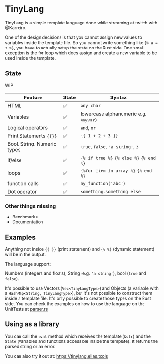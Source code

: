 # TinyLang

TinyLang is a simple template language done while streaming at twitch with @Karreiro. 

One of the design decisions is that you cannot assign new values to variables 
inside the template file. So you cannot write something like `{% a = 2 %}`, you
have to actually setup the state on the Rust side. One small exception is the for loop
which does assign and create a new variable to be used inside the template.

## State 

WIP

| Feature      | State | Syntax |
| ----------- | ----------- | ----------- |
| HTML        | ✅       | `any char`|
| Variables   | ✅        |  lowercase alphanumeric e.g. (`myvar`)|
| Logical operators| ✅        | `and`, `or`|
| Print Statements `{{}}`   | ✅        | `{{ 1 + 2 + 3 }}`|
| Bool, String, Numeric types   | ✅        | `true`, `false`, `'a string'`, `3`|
| if/else   | ✅       | `{% if true %}` `{% else %}`  `{% end %}`|
| loops   | ✅       | `{%for item in array %}` `{% end %}`|
| function calls   | ✅        | `my_function('abc')`|
| Dot operator   | ✅       | `something.something_else`|

### Other things missing

- Benchmarks
- Documentation

## Examples

Anything not inside `{{ }}` (print statement) and `{% %}` (dynamic statement) will be in the output.

The language support:

Numbers (integers and floats), String (e.g. `'a string'`), bool (`true` and `false`).

It's possible to use Vectors (`Vec<TinyLangType>`) and Objects (a variable with a `HashMap<String, TinyLangType>`),
but it's not possible to construct them inside a template file. It's only possible to create
those types on the Rust side. You can check the examples on how to use the language on the UnitTests at [parser.rs](https://github.com/era/tinylang/blob/master/src/parser.rs#L474)

## Using as a library

You can call the `eval` method which receives the template (`&str`) and the `State` (variables and functions accessible inside the template). It returns
the parsed string or an error.


You can also try it out at: https://tinylang.elias.tools


